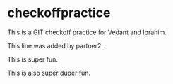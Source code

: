 # checkoffpractice

This is a GIT checkoff practice for Vedant and Ibrahim.

This line was added by partner2.

This is super fun.

This is also super duper fun.

